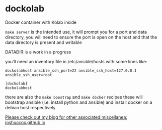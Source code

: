 # dockolab
Docker container with Kolab inside

`make server` is the intended use, it will prompt you for a port and data directory, you will need to ensure the port is open on the host and that the data directory is present and writable 

DATADIR is a work in a progress

you’ll need an inventory file in /etc/ansible/hosts with some lines like:

```
dockolabhost ansible_ssh_port=22 ansible_ssh_host=127.0.0.1 ansible_ssh_user=root

[dockolab]
dockolabhost
```

there are also the `make boostrap` and `make docker` recipes these will bootstrap ansible (i.e. install python and ansible) and install docker on a debian host respectively

[Please check out my blog for other associated miscellanea:](http://joshuacox.github.io/)
[joshuacox.github.io](http://joshuacox.github.io/)
